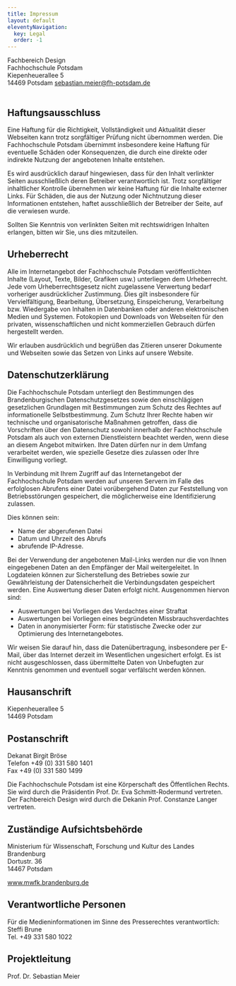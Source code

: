 ```yaml
---
title: Impressum
layout: default
eleventyNavigation:
  key: Legal
  order: -1
---
```


<section class="static-section">
Fachbereich Design<br>
Fachhochschule Potsdam<br>
Kiepenheuerallee 5<br>
14469 Potsdam
<a href="mailto:sebastian.meier@fh-potsdam.de">sebastian.meier@fh-potsdam.de</a><br /><br />
	
## Haftungsausschluss

Eine Haftung für die Richtigkeit, Vollständigkeit und Aktualität dieser Webseiten kann trotz sorgfältiger Prüfung nicht übernommen werden. Die Fachhochschule Potsdam übernimmt insbesondere keine Haftung für eventuelle Schäden oder Konsequenzen, die durch eine direkte oder indirekte Nutzung der angebotenen Inhalte entstehen.

Es wird ausdrücklich darauf hingewiesen, dass für den Inhalt verlinkter Seiten ausschließlich deren Betreiber verantwortlich ist. Trotz sorgfältiger inhaltlicher Kontrolle übernehmen wir keine Haftung für die Inhalte externer Links. Für Schäden, die aus der Nutzung oder Nichtnutzung dieser Informationen entstehen, haftet ausschließlich der Betreiber der Seite, auf die verwiesen wurde.

Sollten Sie Kenntnis von verlinkten Seiten mit rechtswidrigen Inhalten erlangen, bitten wir Sie, uns dies mitzuteilen.

## Urheberrecht
Alle im Internetangebot der Fachhochschule Potsdam veröffentlichten Inhalte (Layout, Texte, Bilder, Grafiken usw.) unterliegen dem Urheberrecht. Jede vom Urheberrechtsgesetz nicht zugelassene Verwertung bedarf vorheriger ausdrücklicher Zustimmung. Dies gilt insbesondere für Vervielfältigung, Bearbeitung, Übersetzung, Einspeicherung, Verarbeitung bzw. Wiedergabe von Inhalten in Datenbanken oder anderen elektronischen Medien und Systemen. Fotokopien und Downloads von Webseiten für den privaten, wissenschaftlichen und nicht kommerziellen Gebrauch dürfen hergestellt werden.

Wir erlauben ausdrücklich und begrüßen das Zitieren unserer Dokumente und Webseiten sowie das Setzen von Links auf unsere Website.

## Datenschutzerklärung
Die Fachhochschule Potsdam unterliegt den Bestimmungen des Brandenburgischen Datenschutzgesetzes sowie den einschlägigen gesetzlichen Grundlagen mit Bestimmungen zum Schutz des Rechtes auf informationelle Selbstbestimmung. Zum Schutz Ihrer Rechte haben wir technische und organisatorische Maßnahmen getroffen, dass die Vorschriften über den Datenschutz sowohl innerhalb der Fachhochschule Potsdam als auch von externen Dienstleistern beachtet werden, wenn diese an diesem Angebot mitwirken. Ihre Daten dürfen nur in dem Umfang verarbeitet werden, wie spezielle Gesetze dies zulassen oder Ihre Einwilligung vorliegt.

In Verbindung mit Ihrem Zugriff auf das Internetangebot der Fachhochschule Potsdam werden auf unseren Servern im Falle des erfolglosen Abrufens einer Datei vorübergehend Daten zur Feststellung von Betriebsstörungen gespeichert, die möglicherweise eine Identifizierung zulassen.

Dies können sein:

- Name der abgerufenen Datei
- Datum und Uhrzeit des Abrufs
- abrufende IP-Adresse.

Bei der Verwendung der angebotenen Mail-Links werden nur die von Ihnen eingegebenen Daten an den Empfänger der Mail weitergeleitet. In Logdateien können zur Sicherstellung des Betriebes sowie zur Gewährleistung der Datensicherheit die Verbindungsdaten gespeichert werden. Eine Auswertung dieser Daten erfolgt nicht. Ausgenommen hiervon sind:

- Auswertungen bei Vorliegen des Verdachtes einer Straftat
- Auswertungen bei Vorliegen eines begründeten Missbrauchsverdachtes
- Daten in anonymisierter Form: für statistische Zwecke oder zur Optimierung des Internetangebotes.

Wir weisen Sie darauf hin, dass die Datenübertragung, insbesondere per E-Mail, über das Internet derzeit im Wesentlichen ungesichert erfolgt. Es ist nicht ausgeschlossen, dass übermittelte Daten von Unbefugten zur Kenntnis genommen und eventuell sogar verfälscht werden können.

## Hausanschrift
Kiepenheuerallee 5<br>
14469 Potsdam

## Postanschrift
Dekanat Birgit Bröse<br />
Telefon +49 (0) 331 580 1401<br>
Fax +49 (0) 331 580 1499

Die Fachhochschule Potsdam ist eine Körperschaft des Öffentlichen Rechts. Sie wird durch die Präsidentin Prof. Dr. Eva Schmitt-Rodermund vertreten. Der Fachbereich Design wird durch die Dekanin Prof. Constanze Langer vertreten.

## Zuständige Aufsichtsbehörde
Ministerium für Wissenschaft, Forschung und Kultur des Landes Brandenburg<br />
Dortustr. 36<br>
14467 Potsdam

<a title="Ministerium für Wissenschaft, Forschung und Kultur des Landes Brandenburg (External Link)" href="http://mwfk.brandenburg.de/" target="_blank" rel="noopener">www.mwfk.brandenburg.de</a>

## Verantwortliche Personen

Für die Medieninformationen im Sinne des Presserechtes verantwortlich:<br />
Steffi Brune<br>
Tel. +49 331 580 1022

## Projektleitung
Prof. Dr. Sebastian Meier
</section>